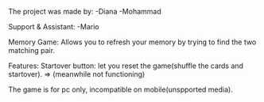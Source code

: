 The project was made by:
-Diana
-Mohammad

Support & Assistant:
-Mario

Memory Game:
Allows you to refresh your memory by trying to find the two matching pair.

Features:
Startover button: let you reset the game(shuffle the cards and startover). => (meanwhile not functioning)

The game is for pc only, incompatible on mobile(unspported media).

